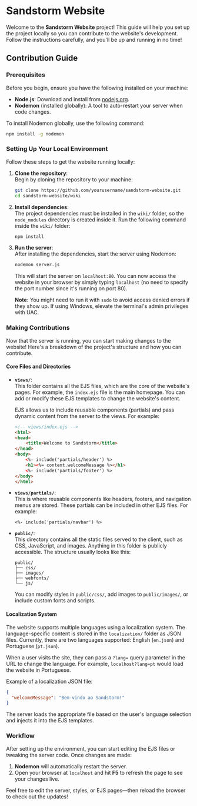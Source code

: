 # Sandstorm Website

Welcome to the **Sandstorm Website** project! This guide will help you set up the project locally so you can contribute to the website's development. Follow the instructions carefully, and you'll be up and running in no time!

## Contribution Guide

### Prerequisites

Before you begin, ensure you have the following installed on your machine:
- **Node.js**: Download and install from [nodejs.org](https://nodejs.org).
- **Nodemon** (installed globally): A tool to auto-restart your server when code changes.

To install Nodemon globally, use the following command:
```bash
npm install -g nodemon
```

### Setting Up Your Local Environment

Follow these steps to get the website running locally:

1. **Clone the repository**:  
   Begin by cloning the repository to your machine:
   ```bash
   git clone https://github.com/yourusername/sandstorm-website.git
   cd sandstorm-website/wiki
   ```

2. **Install dependencies**:  
   The project dependencies must be installed in the `wiki/` folder, so the `node_modules` directory is created inside it. Run the following command inside the `wiki/` folder:
   ```bash
   npm install
   ```

3. **Run the server**:  
   After installing the dependencies, start the server using Nodemon:
   ```bash
   nodemon server.js
   ```

   This will start the server on `localhost:80`. You can now access the website in your browser by simply typing `localhost` (no need to specify the port number since it's running on port 80).
   
   **Note:** You might need to run it with ``sudo`` to avoid access denied errors if they show up. If using Windows, elevate the terminal's admin privileges with UAC.
   
### Making Contributions

Now that the server is running, you can start making changes to the website! Here's a breakdown of the project's structure and how you can contribute.

#### Core Files and Directories

- **`views/`**:  
  This folder contains all the EJS files, which are the core of the website's pages. For example, the `index.ejs` file is the main homepage. You can add or modify these EJS templates to change the website's content.
  
  EJS allows us to include reusable components (partials) and pass dynamic content from the server to the views. For example:
  ```html
  <!-- views/index.ejs -->
  <html>
  <head>
      <title>Welcome to Sandstorm</title>
  </head>
  <body>
      <%- include('partials/header') %>
      <h1><%= content.welcomeMessage %></h1>
      <%- include('partials/footer') %>
  </body>
  </html>
  ```

- **`views/partials/`**:  
  This is where reusable components like headers, footers, and navigation menus are stored. These partials can be included in other EJS files. For example:
  ```ejs
  <%- include('partials/navbar') %>
  ```

- **`public/`**:  
  This directory contains all the static files served to the client, such as CSS, JavaScript, and images. Anything in this folder is publicly accessible. The structure usually looks like this:
  ```
  public/
  ├── css/
  ├── images/
  ├── webfonts/
  └── js/
  ```

  You can modify styles in `public/css/`, add images to `public/images/`, or include custom fonts and scripts.

#### Localization System

The website supports multiple languages using a localization system. The language-specific content is stored in the `localization/` folder as JSON files. Currently, there are two languages supported: English (`en.json`) and Portuguese (`pt.json`).

When a user visits the site, they can pass a `?lang=` query parameter in the URL to change the language. For example, `localhost?lang=pt` would load the website in Portuguese.

Example of a localization JSON file:
```json
{
  "welcomeMessage": "Bem-vindo ao Sandstorm!"
}
```

The server loads the appropriate file based on the user's language selection and injects it into the EJS templates.

### Workflow

After setting up the environment, you can start editing the EJS files or tweaking the server code. Once changes are made:
1. **Nodemon** will automatically restart the server.
2. Open your browser at `localhost` and hit **F5** to refresh the page to see your changes live.

Feel free to edit the server, styles, or EJS pages—then reload the browser to check out the updates!
